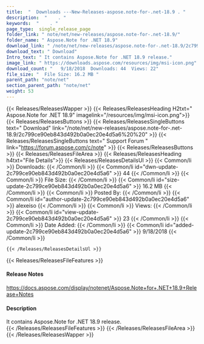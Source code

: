 ```yaml
---
title:  "  Downloads ---New-Releases-aspose.note-for-.net-18.9 . " 
description:  "    . " 
keywords:  "    . " 
page_type:  single_release_page
folder_link: " note/net/new-releases/aspose.note-for-.net-18.9/"
folder_name: " Aspose.Note for .NET 18.9"
download_link: " /note/net/new-releases/aspose.note-for-.net-18.9/2c799ce90eb843d492b0a0ec20e4d5a6"
download_text: " Download"
Intro_text: " It contains Aspose.Note for .NET 18.9 release."
image_link: " https://downloads.aspose.com/resources/img/msi-icon.png"
download_count: "   9/18/2018  Downloads: 44  Views: 22"
file_size: "  File Size: 16.2 MB "
parent_path: "note/net"
section_parent_path: "note/net"
weight: 53 
---
```


{{< Releases/ReleasesWapper >}}
  {{< Releases/ReleasesHeading H2txt=" Aspose.Note for .NET 18.9" imagelink="/resources/img/msi-icon.png">}}
  {{< Releases/ReleasesButtons >}}
    {{< Releases/ReleasesSingleButtons text=" Download" link="/note/net/new-releases/aspose.note-for-.net-18.9/2c799ce90eb843d492b0a0ec20e4d5a6%20%20" >}}
    {{< Releases/ReleasesSingleButtons text=" Support Forum " link="https://forum.aspose.com/c/note" >}}
  {{< Releases/ReleasesButtons >}}
  {{< Releases/ReleasesFileArea >}}
    {{< Releases/ReleasesHeading h4txt="File Details">}}
    {{< Releases/ReleasesDetailsUl >}}
            {{< Common/li  >}} Downloads: {{< /Common/li >}} 
      {{< Common/li id="dwn-update-2c799ce90eb843d492b0a0ec20e4d5a6" >}} 44 {{< /Common/li >}} 
      {{< Common/li  >}} File Size: {{< /Common/li >}} 
      {{< Common/li id="size-update-2c799ce90eb843d492b0a0ec20e4d5a6" >}} 16.2 MB {{< /Common/li >}} 
      {{< Common/li  >}} Posted By: {{< /Common/li >}} 
      {{< Common/li id="author-update-2c799ce90eb843d492b0a0ec20e4d5a6" >}} alexeiso {{< /Common/li >}} 
      {{< Common/li  >}} Views: {{< /Common/li >}} 
      {{< Common/li id="view-update-2c799ce90eb843d492b0a0ec20e4d5a6" >}} 23 {{< /Common/li >}} 
      {{< Common/li  >}} Date Added: {{< /Common/li >}} 
      {{< Common/li id="added-update-2c799ce90eb843d492b0a0ec20e4d5a6" >}} 9/18/2018 {{< /Common/li >}} 

    {{< /Releases/ReleasesDetailsUl >}}

  {{< Releases/ReleasesFileFeatures >}}
      <h4>Release Notes</h4><div><a href="https://docs.aspose.com/display/notenet/Aspose.Note+for+.NET+18.9+Release+Notes">https://docs.aspose.com/display/notenet/Aspose.Note+for+.NET+18.9+Release+Notes</a></div><h4>Description</h4><div class="HTMLDescription">It contains Aspose.Note for .NET 18.9 release.</div>
  {{< /Releases/ReleasesFileFeatures >}}
 {{< /Releases/ReleasesFileArea >}}
{{< /Releases/ReleasesWapper >}}


